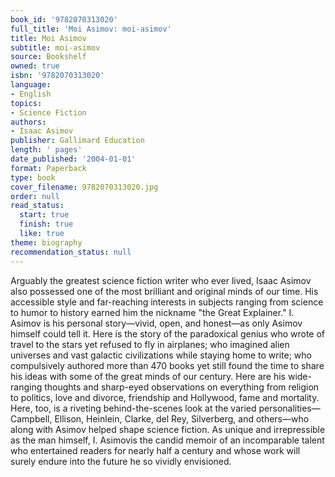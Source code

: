 ```yaml
---
book_id: '9782070313020'
full_title: 'Moi Asimov: moi-asimov'
title: Moi Asimov
subtitle: moi-asimov
source: Bookshelf
owned: true
isbn: '9782070313020'
language:
- English
topics:
- Science Fiction
authors:
- Isaac Asimov
publisher: Gallimard Education
length: ' pages'
date_published: '2004-01-01'
format: Paperback
type: book
cover_filename: 9782070313020.jpg
order: null
read_status:
  start: true
  finish: true
  like: true
theme: biography
recommendation_status: null
---
```

Arguably the greatest science fiction writer who ever lived, Isaac Asimov also possessed one of the most brilliant and original minds of our time. His accessible style and far-reaching interests in subjects ranging from science to humor to history earned him the nickname "the Great Explainer." I. Asimov is his personal story—vivid, open, and honest—as only Asimov himself could tell it.
Here is the story of the paradoxical genius who wrote of travel to the stars yet refused to fly in airplanes; who imagined alien universes and vast galactic civilizations while staying home to write; who compulsively authored more than 470 books yet still found the time to share his ideas with some of the great minds of our century. Here are his wide-ranging thoughts and sharp-eyed observations on everything from religion to politics, love and divorce, friendship and Hollywood, fame and mortality. Here, too, is a riveting behind-the-scenes look at the varied personalities—Campbell, Ellison, Heinlein, Clarke, del Rey, Silverberg, and others—who along with Asimov helped shape science fiction.
As unique and irrepressible as the man himself, I. Asimovis the candid memoir of an incomparable talent who entertained readers for nearly half a century and whose work will surely endure into the future he so vividly envisioned.
